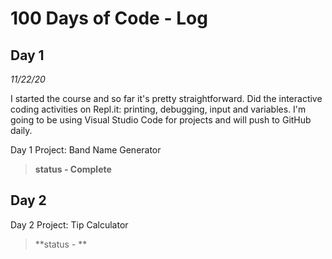 # 100 Days of Code - Log
## Day 1 
*11/22/20*

I started the course and so far it's pretty straightforward. Did the interactive coding activities on Repl.it: printing, debugging, input and variables. I'm going to be using Visual Studio Code for projects and will push to GitHub daily.

Day 1 Project: Band Name Generator
>**status - Complete**

## Day 2

Day 2 Project: Tip Calculator
>**status - **

